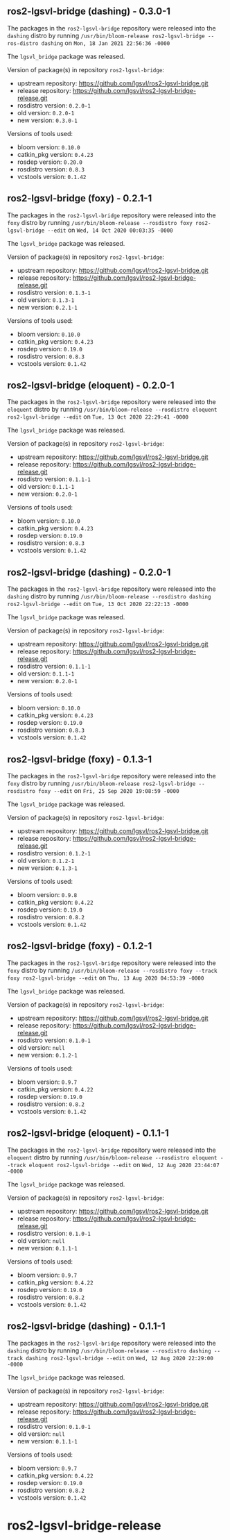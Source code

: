 ## ros2-lgsvl-bridge (dashing) - 0.3.0-1

The packages in the `ros2-lgsvl-bridge` repository were released into the `dashing` distro by running `/usr/bin/bloom-release ros2-lgsvl-bridge --ros-distro dashing` on `Mon, 18 Jan 2021 22:56:36 -0000`

The `lgsvl_bridge` package was released.

Version of package(s) in repository `ros2-lgsvl-bridge`:

- upstream repository: https://github.com/lgsvl/ros2-lgsvl-bridge.git
- release repository: https://github.com/lgsvl/ros2-lgsvl-bridge-release.git
- rosdistro version: `0.2.0-1`
- old version: `0.2.0-1`
- new version: `0.3.0-1`

Versions of tools used:

- bloom version: `0.10.0`
- catkin_pkg version: `0.4.23`
- rosdep version: `0.20.0`
- rosdistro version: `0.8.3`
- vcstools version: `0.1.42`


## ros2-lgsvl-bridge (foxy) - 0.2.1-1

The packages in the `ros2-lgsvl-bridge` repository were released into the `foxy` distro by running `/usr/bin/bloom-release --rosdistro foxy ros2-lgsvl-bridge --edit` on `Wed, 14 Oct 2020 00:03:35 -0000`

The `lgsvl_bridge` package was released.

Version of package(s) in repository `ros2-lgsvl-bridge`:

- upstream repository: https://github.com/lgsvl/ros2-lgsvl-bridge.git
- release repository: https://github.com/lgsvl/ros2-lgsvl-bridge-release.git
- rosdistro version: `0.1.3-1`
- old version: `0.1.3-1`
- new version: `0.2.1-1`

Versions of tools used:

- bloom version: `0.10.0`
- catkin_pkg version: `0.4.23`
- rosdep version: `0.19.0`
- rosdistro version: `0.8.3`
- vcstools version: `0.1.42`


## ros2-lgsvl-bridge (eloquent) - 0.2.0-1

The packages in the `ros2-lgsvl-bridge` repository were released into the `eloquent` distro by running `/usr/bin/bloom-release --rosdistro eloquent ros2-lgsvl-bridge --edit` on `Tue, 13 Oct 2020 22:29:41 -0000`

The `lgsvl_bridge` package was released.

Version of package(s) in repository `ros2-lgsvl-bridge`:

- upstream repository: https://github.com/lgsvl/ros2-lgsvl-bridge.git
- release repository: https://github.com/lgsvl/ros2-lgsvl-bridge-release.git
- rosdistro version: `0.1.1-1`
- old version: `0.1.1-1`
- new version: `0.2.0-1`

Versions of tools used:

- bloom version: `0.10.0`
- catkin_pkg version: `0.4.23`
- rosdep version: `0.19.0`
- rosdistro version: `0.8.3`
- vcstools version: `0.1.42`


## ros2-lgsvl-bridge (dashing) - 0.2.0-1

The packages in the `ros2-lgsvl-bridge` repository were released into the `dashing` distro by running `/usr/bin/bloom-release --rosdistro dashing ros2-lgsvl-bridge --edit` on `Tue, 13 Oct 2020 22:22:13 -0000`

The `lgsvl_bridge` package was released.

Version of package(s) in repository `ros2-lgsvl-bridge`:

- upstream repository: https://github.com/lgsvl/ros2-lgsvl-bridge.git
- release repository: https://github.com/lgsvl/ros2-lgsvl-bridge-release.git
- rosdistro version: `0.1.1-1`
- old version: `0.1.1-1`
- new version: `0.2.0-1`

Versions of tools used:

- bloom version: `0.10.0`
- catkin_pkg version: `0.4.23`
- rosdep version: `0.19.0`
- rosdistro version: `0.8.3`
- vcstools version: `0.1.42`


## ros2-lgsvl-bridge (foxy) - 0.1.3-1

The packages in the `ros2-lgsvl-bridge` repository were released into the `foxy` distro by running `/usr/bin/bloom-release ros2-lgsvl-bridge --rosdistro foxy --edit` on `Fri, 25 Sep 2020 19:08:59 -0000`

The `lgsvl_bridge` package was released.

Version of package(s) in repository `ros2-lgsvl-bridge`:

- upstream repository: https://github.com/lgsvl/ros2-lgsvl-bridge.git
- release repository: https://github.com/lgsvl/ros2-lgsvl-bridge-release.git
- rosdistro version: `0.1.2-1`
- old version: `0.1.2-1`
- new version: `0.1.3-1`

Versions of tools used:

- bloom version: `0.9.8`
- catkin_pkg version: `0.4.22`
- rosdep version: `0.19.0`
- rosdistro version: `0.8.2`
- vcstools version: `0.1.42`


## ros2-lgsvl-bridge (foxy) - 0.1.2-1

The packages in the `ros2-lgsvl-bridge` repository were released into the `foxy` distro by running `/usr/bin/bloom-release --rosdistro foxy --track foxy ros2-lgsvl-bridge --edit` on `Thu, 13 Aug 2020 04:53:39 -0000`

The `lgsvl_bridge` package was released.

Version of package(s) in repository `ros2-lgsvl-bridge`:

- upstream repository: https://github.com/lgsvl/ros2-lgsvl-bridge.git
- release repository: https://github.com/lgsvl/ros2-lgsvl-bridge-release.git
- rosdistro version: `0.1.0-1`
- old version: `null`
- new version: `0.1.2-1`

Versions of tools used:

- bloom version: `0.9.7`
- catkin_pkg version: `0.4.22`
- rosdep version: `0.19.0`
- rosdistro version: `0.8.2`
- vcstools version: `0.1.42`


## ros2-lgsvl-bridge (eloquent) - 0.1.1-1

The packages in the `ros2-lgsvl-bridge` repository were released into the `eloquent` distro by running `/usr/bin/bloom-release --rosdistro eloquent --track eloquent ros2-lgsvl-bridge --edit` on `Wed, 12 Aug 2020 23:44:07 -0000`

The `lgsvl_bridge` package was released.

Version of package(s) in repository `ros2-lgsvl-bridge`:

- upstream repository: https://github.com/lgsvl/ros2-lgsvl-bridge.git
- release repository: https://github.com/lgsvl/ros2-lgsvl-bridge-release.git
- rosdistro version: `0.1.0-1`
- old version: `null`
- new version: `0.1.1-1`

Versions of tools used:

- bloom version: `0.9.7`
- catkin_pkg version: `0.4.22`
- rosdep version: `0.19.0`
- rosdistro version: `0.8.2`
- vcstools version: `0.1.42`


## ros2-lgsvl-bridge (dashing) - 0.1.1-1

The packages in the `ros2-lgsvl-bridge` repository were released into the `dashing` distro by running `/usr/bin/bloom-release --rosdistro dashing --track dashing ros2-lgsvl-bridge --edit` on `Wed, 12 Aug 2020 22:29:00 -0000`

The `lgsvl_bridge` package was released.

Version of package(s) in repository `ros2-lgsvl-bridge`:

- upstream repository: https://github.com/lgsvl/ros2-lgsvl-bridge.git
- release repository: https://github.com/lgsvl/ros2-lgsvl-bridge-release.git
- rosdistro version: `0.1.0-1`
- old version: `null`
- new version: `0.1.1-1`

Versions of tools used:

- bloom version: `0.9.7`
- catkin_pkg version: `0.4.22`
- rosdep version: `0.19.0`
- rosdistro version: `0.8.2`
- vcstools version: `0.1.42`


# ros2-lgsvl-bridge-release